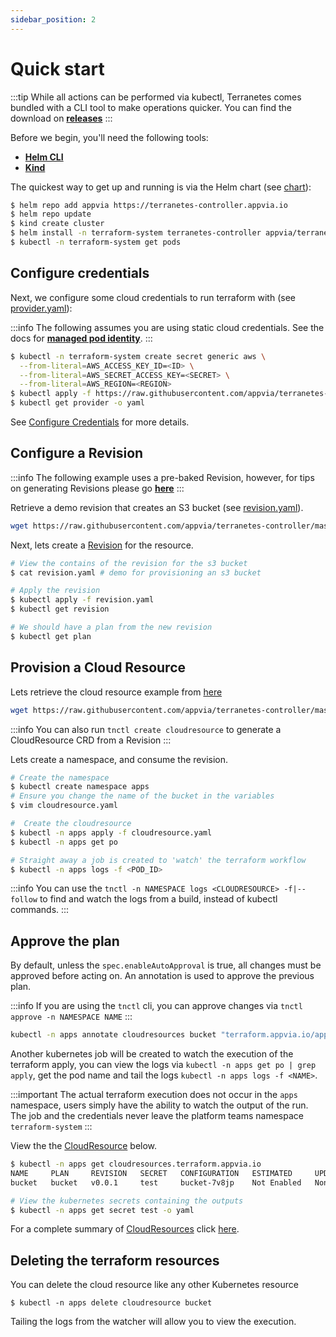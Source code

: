 ```yaml
---
sidebar_position: 2
---
```

# Quick start

:::tip
While all actions can be performed via kubectl, Terranetes comes bundled with a CLI tool to make operations quicker. You can find the download on [**releases**](../terranetes-controller/releases.md)
:::

Before we begin, you'll need the following tools:

* **[Helm CLI](https://helm.sh/docs/intro/install/)**
* **[Kind](https://kind.sigs.k8s.io/)**

The quickest way to get up and running is via the Helm chart (see [chart][tn_chart]):

```bash
$ helm repo add appvia https://terranetes-controller.appvia.io
$ helm repo update
$ kind create cluster
$ helm install -n terraform-system terranetes-controller appvia/terranetes-controller --create-namespace
$ kubectl -n terraform-system get pods
```

## Configure credentials

Next, we configure some cloud credentials to run terraform with (see [provider.yaml][ex_provider]):

:::info
The following assumes you are using static cloud credentials. See the docs for [**managed pod identity**](/terranetes-controller/admin/providers/#configure-injected-identity).
:::

```bash
$ kubectl -n terraform-system create secret generic aws \
  --from-literal=AWS_ACCESS_KEY_ID=<ID> \
  --from-literal=AWS_SECRET_ACCESS_KEY=<SECRET> \
  --from-literal=AWS_REGION=<REGION>
$ kubectl apply -f https://raw.githubusercontent.com/appvia/terranetes-controller/master/examples/provider.yaml
$ kubectl get provider -o yaml
```

See [Configure Credentials](/docs/terranetes-controller/admin/providers.md) for more details.

## Configure a Revision

:::info
The following example uses a pre-baked Revision, however, for tips on generating Revisions please go [**here**](../terranetes-controller/admin/cloudresource.md)
:::

Retrieve a demo revision that creates an S3 bucket (see [revision.yaml][ex_revision]).

```bash
wget https://raw.githubusercontent.com/appvia/terranetes-controller/master/examples/revision.yaml
```

Next, lets create a [Revision](../terranetes-controller/reference/revisions.terraform.appvia.io.md) for the resource.

```bash
# View the contains of the revision for the s3 bucket
$ cat revision.yaml # demo for provisioning an s3 bucket

# Apply the revision
$ kubectl apply -f revision.yaml
$ kubectl get revision

# We should have a plan from the new revision
$ kubectl get plan
```

## Provision a Cloud Resource

Lets retrieve the cloud resource example from [here][ex_cloudresource]

```bash
wget https://raw.githubusercontent.com/appvia/terranetes-controller/master/examples/cloudresource.yaml
```

:::info
You can also run `tnctl create cloudresource` to generate a CloudResource CRD from a Revision
:::

Lets create a namespace, and consume the revision.

```bash
# Create the namespace
$ kubectl create namespace apps
# Ensure you change the name of the bucket in the variables
$ vim cloudresource.yaml

#  Create the cloudresource
$ kubectl -n apps apply -f cloudresource.yaml
$ kubectl -n apps get po

# Straight away a job is created to 'watch' the terraform workflow
$ kubectl -n apps logs -f <POD_ID>
```

:::info
You can use the `tnctl -n NAMESPACE logs <CLOUDRESOURCE> -f|--follow` to find and watch the logs from a build, instead of kubectl commands.
:::

## Approve the plan

By default, unless the `spec.enableAutoApproval` is true, all changes must be approved before acting on. An annotation is used to approve the previous plan.

:::info
If you are using the `tnctl` cli, you can approve changes via `tnctl approve -n NAMESPACE NAME`
:::

```bash
kubectl -n apps annotate cloudresources bucket "terraform.appvia.io/apply"=true --overwrite
```

Another kubernetes job will be created to watch the execution of the terraform apply, you can view the logs via `kubectl -n apps get po | grep apply`, get the pod name and tail the logs `kubectl -n apps logs -f <NAME>`.

:::important
The actual terraform execution does not occur in the `apps` namespace, users simply have the ability to watch the output of the run. The job and the credentials never leave the platform teams namespace `terraform-system`
:::

View the the [CloudResource](../terranetes-controller/reference/cloudresources.terraform.appvia.io.md) below.

```bash
$ kubectl -n apps get cloudresources.terraform.appvia.io
NAME     PLAN     REVISION   SECRET   CONFIGURATION   ESTIMATED     UPDATE   SYNCHRONIZED   AGE
bucket   bucket   v0.0.1     test     bucket-7v8jp    Not Enabled   None     InSync         2m7s

# View the kubernetes secrets containing the outputs
$ kubectl -n apps get secret test -o yaml
```

For a complete summary of [CloudResources](reference/cloudresources.terraform.appvia.io.md) click [here](developer/provision.md).

## Deleting the terraform resources

You can delete the cloud resource like any other Kubernetes resource

```shell
$ kubectl -n apps delete cloudresource bucket
```

Tailing the logs from the watcher will allow you to view the execution.

[tn_chart]: https://github.com/appvia/terranetes-controller/tree/master/charts/terranetes-controller
[ex_provider]: https://github.com/appvia/terranetes-controller/blob/master/examples/provider.yaml
[ex_revision]: https://raw.githubusercontent.com/appvia/terranetes-controller/master/examples/revision.yaml
[ex_cloudresource]: https://raw.githubusercontent.com/appvia/terranetes-controller/master/examples/cloudresource.yaml
